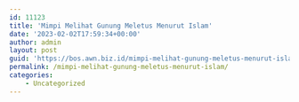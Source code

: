 ```yaml
---
id: 11123
title: 'Mimpi Melihat Gunung Meletus Menurut Islam'
date: '2023-02-02T17:59:34+00:00'
author: admin
layout: post
guid: 'https://bos.awn.biz.id/mimpi-melihat-gunung-meletus-menurut-islam/'
permalink: /mimpi-melihat-gunung-meletus-menurut-islam/
categories:
    - Uncategorized
---
```


